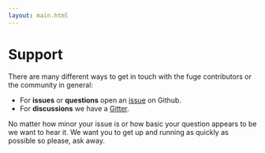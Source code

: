 ```yaml
---
layout: main.html
---
```


# Support
There are many different ways to get in touch with the fuge contributors or the community in general:

- For __issues__ or __questions__ open an [issue][] on Github.
- For __discussions__ we have a [Gitter][].

No matter how minor your issue is or how basic your question appears to be we want to hear it. We want you to get up and running as quickly as possible so please, ask away.

[issue]: https://github.com/apparatus/fuge/issues/new
[Gitter]: https://gitter.im/apparatus/fuge
